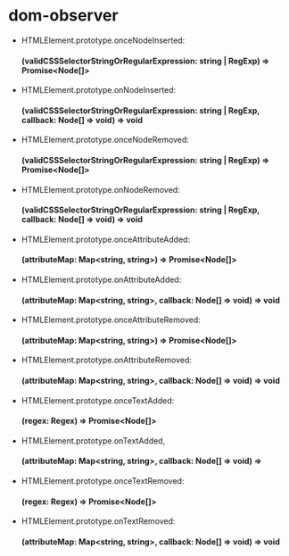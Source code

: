 # dom-observer

- HTMLElement.prototype.onceNodeInserted: 
  #### (validCSSSelectorStringOrRegularExpression: string | RegExp) => Promise<Node[]>
- HTMLElement.prototype.onNodeInserted:
  #### (validCSSSelectorStringOrRegularExpression: string | RegExp, callback: Node[] => void) => void
- HTMLElement.prototype.onceNodeRemoved:
  #### (validCSSSelectorStringOrRegularExpression: string | RegExp) => Promise<Node[]>
- HTMLElement.prototype.onNodeRemoved:
  #### (validCSSSelectorStringOrRegularExpression: string | RegExp, callback: Node[] => void) => void
- HTMLElement.prototype.onceAttributeAdded:
  #### (attributeMap: Map<string, string>) => Promise<Node[]>
- HTMLElement.prototype.onAttributeAdded:
  #### (attributeMap: Map<string, string>, callback: Node[] => void) => void
- HTMLElement.prototype.onceAttributeRemoved:
  #### (attributeMap: Map<string, string>) => Promise<Node[]>
- HTMLElement.prototype.onAttributeRemoved:
  #### (attributeMap: Map<string, string>, callback: Node[] => void) => void
- HTMLElement.prototype.onceTextAdded:
  #### (regex: Regex) => Promise<Node[]>
- HTMLElement.prototype.onTextAdded,
  #### (attributeMap: Map<string, string>, callback: Node[] => void) => 
- HTMLElement.prototype.onceTextRemoved:
  #### (regex: Regex) => Promise<Node[]>
- HTMLElement.prototype.onTextRemoved:
  #### (attributeMap: Map<string, string>, callback: Node[] => void) => void
